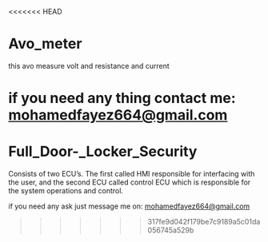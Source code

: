 <<<<<<< HEAD
# Avo_meter

this avo measure volt and resistance and current

if you need any thing contact me: mohamedfayez664@gmail.com
=======
# Full_Door-_Locker_Security

Consists of two ECU’s. The first called HMI responsible for interfacing
with the user, and the second ECU called control ECU which is
responsible for the system operations and control.

if you need any ask just message me on: mohamedfayez664@gmail.com
>>>>>>> 317fe9d042f179be7c9189a5c01da056745a529b
